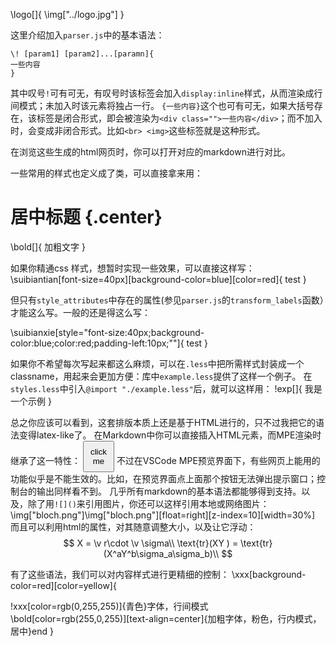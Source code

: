 \logo[]{
\img["../logo.jpg"]
}

这里介绍加入`parser.js`中的基本语法：

```
\! [param1] [param2]...[paramn]{
一些内容
}
```
其中叹号`!`可有可无，有叹号时该标签会加入`display:inline`样式，从而渲染成行间模式；未加入时该元素将独占一行。
`{一些内容}`这个也可有可无，如果大括号存在，该标签是闭合形式，即会被渲染为`<div class="">一些内容</div>`；而不加入时，会变成非闭合形式。比如`<br> <img>`这些标签就是这种形式。

在浏览这些生成的html网页时，你可以打开对应的markdown进行对比。

一些常用的样式也定义成了类，可以直接拿来用：

# 居中标题 {.center}
\bold[]{
加粗文字
}

如果你精通css 样式，想暂时实现一些效果，可以直接这样写：
\suibiantian[font-size=40px][background-color=blue][color=red]{
test
}

但只有`style_attributes`中存在的属性(参见`parser.js`的`transform_labels`函数）才能这么写。一般的还是得这么写：

\suibianxie[style="font-size:40px;background-color:blue;color:red;padding-left:10px;""]{
test
}

如果你不希望每次写起来都这么麻烦，可以在`.less`中把所需样式封装成一个classname，用起来会更加方便：库中`example.less`提供了这样一个例子。
在`styles.less`中引入`@import "./example.less"`后，就可以这样用：
\!exp[]{
我是一个示例
}

总之你应该可以看到，这套排版本质上还是基于HTML进行的，只不过我把它的语法变得latex-like了。
在Markdown中你可以直接插入HTML元素，而MPE渲染时继承了这一特性：
<button style="width:50px;height:50px" onclick="alert('你戳俺干啥?');">click me</button>
不过在VSCode MPE预览界面下，有些网页上能用的功能似乎是不能生效的。比如，在预览界面点上面那个按钮无法弹出提示窗口；控制台的输出同样看不到。
几乎所有markdown的基本语法都能够得到支持。以及，除了用`![]()`来引用图片，你还可以这样引用本地或网络图片：
\img["bloch.png"]\img["bloch.png"][float=right][z-index=10][width=30%]
而且可以利用html的属性，对其随意调整大小，以及让它浮动：
$$
X = \v r\cdot \v \sigma\\ 
\text{tr}(XY ) = \text{tr}(X^aY^b\sigma_a\sigma_b)\\ 
$$

有了这些语法，我们可以对内容样式进行更精细的控制：
\xxx[background-color=red][color=yellow]{

\!xxx[color=rgb(0,255,255)]{青色}字体，行间模式
\bold[color=rgb(255,0,255)][text-align=center]{加粗字体，粉色，行内模式，居中}end
}




